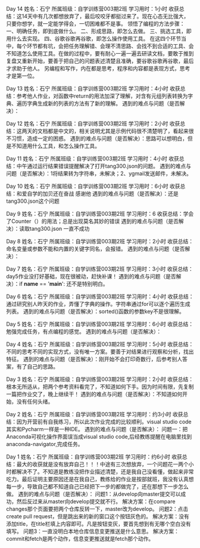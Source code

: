 Day 14
姓名：石宁
所属班级：自学训练营003期2班
学习用时：1小时
收获总结：这14天中有几次都想放弃了，最后咬咬牙都挺过来了。现在心态无比强大，只要你想学，就一定能学得会，一切困难都不是事。
    领悟了编程的方法步骤：
一、明确任务，即到底做什么。
二、形成思路，即怎么去做。
三、挑选工具，即用什么去实现。
四、谷歌谷歌再谷歌，即怎么操作使用工具。
    在这四个环节当中，每个环节都有坑，会把任务理解错、会理不清思路、会找不到合适的工具、会不知道怎么使用工具。在做的过程中，要有耐心一遍一遍去研读文档，要敢于推到复盘又重新开始，要善于把自己的问题表述清楚且准确，要谷歌谷歌再谷歌，最后才求助于他人。
	另编程和写作，内在都是思考，程序和内容都是表现方式，思考才是第一位。

Day 13
姓名：石宁
所属班级：自学训练营003期2班
学习用时：4小时
收获总结：参考他人作业，对函数中return的用法加深了理解，对含有元组列表转换为字典、遍历字典生成新的列表的方法有了新的理解。
遇到的难点与问题（是否解决）：

Day 12
姓名：石宁
所属班级：自学训练营003期2班
学习用时：2小时
收获总结：这两天的文档都是中文的，相关说明尤其是示例代码很不清楚明了，看起来很不习惯，造成一定的困惑。
遇到的难点与问题（是否解决）：思路可以想明白，但是不知道用什么工具，和怎么操作工具。

Day 11
姓名：石宁
所属班级：自学训练营003期2班
学习用时：4小时
收获总结：中午通过运行结果错误提醒解决了打开tang300.json的问题。
遇到的难点与问题（是否解决）：1将结果转为字符串，未解决；2、ygmail发送邮件，未解决。

Day 10
姓名：石宁
所属班级：自学训练营003期2班
学习用时：6小时
收获总结：和爱自学的加贝还在奋战 感谢他
遇到的难点与问题（是否解决）：还是tang300.json这个问题

Day 9
姓名：石宁
所属班级：自学训练营003期2班
学习用时：6
收获总结：学会了Counter（）的用法；总是出现莫名其妙的错误
遇到的难点与问题（是否解决）：读取tang300.json 一直不成功

Day 8
姓名：石宁
所属班级：自学训练营003期2班
学习用时：2小时
收获总结：命名变量或参数不能和内置的关键字同名，会报错。
遇到的难点与问题（是否解决）：

Day 7
姓名：石宁
所属班级：自学训练营003期2班
学习用时：3小时
收获总结：day5作业没打好基础，现在很被动，赶快补课！
遇到的难点与问题（是否解决）：if __name__ == '__main__':
还不是特别明白。

Day 6
姓名：石宁
所属班级：自学训练营003期2班
学习用时：4小时
收获总结：通过研究别人昨天的作业，弄懂了字典的操作。字符串通过for可以逐个遍历生成列表。
遇到的难点与问题（是否解决）：sorted()函数的参数key不是很理解。

Day 5
姓名：石宁
所属班级：自学训练营003期2班
学习用时：6小时
收获总结：勉强完成任务，有点编程的感觉。
遇到的难点与问题（是否解决）：

Day 4
姓名：石宁
所属班级：自学训练营003期2班
学习用时：5小时
收获总结：不同的思考不同的实现方式，没有唯一方案。要善于对结果进行观察和分析，找出特征。
遇到的难点与问题（是否解决）：刚开始不会打印奇数行，后参考别人答案，有了自己的思路。

Day 3
姓名：石宁
所属班级：自学训练营003期2班
学习用时：2小时
收获总结：根本无所适从，把两个参考资料看完了，不知道如何下手。因为时间有限，先复制一篇把作业交了，晚上继续干！
遇到的难点与问题（是否解决）：不知道如何开始，没有任何头绪。

Day 2
姓名：石宁
所属班级：自学训练营003期2班
学习用时：约3小时
收获总结：因为开营前有自我练习，所以此次作业完成的比较顺利。visual studio code其实和Pycharm一样是一种IDE。
遇到的难点与问题（是否解决）：
问题一：把Anaconda可视化操作界面误当成visual studio code,后经教练提醒在电脑里找到 anaconda-navigator,完成任务。

Day 1
姓名：石宁
所属班级：自学训练营003期2班
学习用时：约6小时
收获总结：最大的收获就是没有放弃自己！！！中途有三次想放弃，一个问题花一两个小时都解决不了。不知道是教练没把作业描述清楚，还是我自己没看懂，做起来非常吃力。最后证明主要原因还是在我自己，教练给的作业是按部就班，我没有认真想每一步，导致自己都不知道自己已经把下一步的都做完了，还在那想下一步怎么做。
遇到的难点与问题（是否解决）：
问题1：从develop向master提交可以成功，然后反过来从master向develop提交就不行。
解决方案：在compare changes那个页面要把两个仓库反转一下，master改为develop。
问题2：点击create pull request，但是跳出来的新的窗口这个按钮灰色的。
解决方案：没有添加title，在title栏填上内容即可。凡是按钮变灰，要首先想到有无哪个空白没有填写。
问题3：一直没明白本地仓库信息变更推送是什么意思。
解决方案：commit和fetch是两个动作，信息变更推送就是fetch那个动作。
